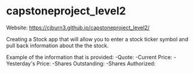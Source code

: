 # capstoneproject_level2

Website: https://cjburn3.github.io/capstoneproject_level2/

Creating a Stock app that will allow you to enter a stock ticker symbol and pull back information about the the stock.

Example of the information that is provided:
-Quote:
-Current Price:
-Yesterday's Price:
-Shares Outstanding:
-Shares Authorized:
